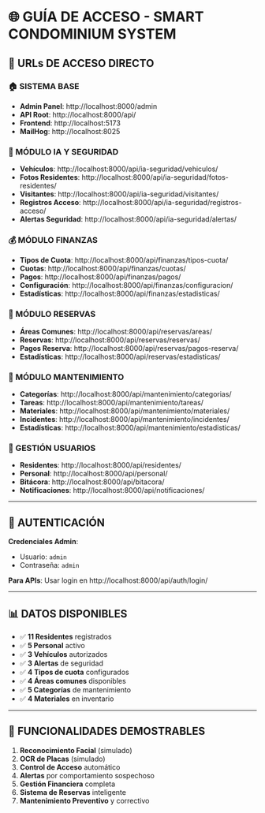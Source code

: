 # 🌐 GUÍA DE ACCESO - SMART CONDOMINIUM SYSTEM

## 📍 URLs DE ACCESO DIRECTO

### 🏠 SISTEMA BASE

- **Admin Panel**: http://localhost:8000/admin
- **API Root**: http://localhost:8000/api/
- **Frontend**: http://localhost:5173
- **MailHog**: http://localhost:8025

### 🤖 MÓDULO IA Y SEGURIDAD

- **Vehículos**: http://localhost:8000/api/ia-seguridad/vehiculos/
- **Fotos Residentes**: http://localhost:8000/api/ia-seguridad/fotos-residentes/
- **Visitantes**: http://localhost:8000/api/ia-seguridad/visitantes/
- **Registros Acceso**: http://localhost:8000/api/ia-seguridad/registros-acceso/
- **Alertas Seguridad**: http://localhost:8000/api/ia-seguridad/alertas/

### 💰 MÓDULO FINANZAS

- **Tipos de Cuota**: http://localhost:8000/api/finanzas/tipos-cuota/
- **Cuotas**: http://localhost:8000/api/finanzas/cuotas/
- **Pagos**: http://localhost:8000/api/finanzas/pagos/
- **Configuración**: http://localhost:8000/api/finanzas/configuracion/
- **Estadísticas**: http://localhost:8000/api/finanzas/estadisticas/

### 📅 MÓDULO RESERVAS

- **Áreas Comunes**: http://localhost:8000/api/reservas/areas/
- **Reservas**: http://localhost:8000/api/reservas/reservas/
- **Pagos Reserva**: http://localhost:8000/api/reservas/pagos-reserva/
- **Estadísticas**: http://localhost:8000/api/reservas/estadisticas/

### 🔧 MÓDULO MANTENIMIENTO

- **Categorías**: http://localhost:8000/api/mantenimiento/categorias/
- **Tareas**: http://localhost:8000/api/mantenimiento/tareas/
- **Materiales**: http://localhost:8000/api/mantenimiento/materiales/
- **Incidentes**: http://localhost:8000/api/mantenimiento/incidentes/
- **Estadísticas**: http://localhost:8000/api/mantenimiento/estadisticas/

### 👥 GESTIÓN USUARIOS

- **Residentes**: http://localhost:8000/api/residentes/
- **Personal**: http://localhost:8000/api/personal/
- **Bitácora**: http://localhost:8000/api/bitacora/
- **Notificaciones**: http://localhost:8000/api/notificaciones/

---

## 🔐 AUTENTICACIÓN

**Credenciales Admin**:

- Usuario: `admin`
- Contraseña: `admin`

**Para APIs**: Usar login en http://localhost:8000/api/auth/login/

---

## 📊 DATOS DISPONIBLES

- ✅ **11 Residentes** registrados
- ✅ **5 Personal** activo
- ✅ **3 Vehículos** autorizados
- ✅ **3 Alertas** de seguridad
- ✅ **4 Tipos de cuota** configurados
- ✅ **4 Áreas comunes** disponibles
- ✅ **5 Categorías** de mantenimiento
- ✅ **4 Materiales** en inventario

---

## 🚀 FUNCIONALIDADES DEMOSTRABLES

1. **Reconocimiento Facial** (simulado)
2. **OCR de Placas** (simulado)
3. **Control de Acceso** automático
4. **Alertas** por comportamiento sospechoso
5. **Gestión Financiera** completa
6. **Sistema de Reservas** inteligente
7. **Mantenimiento Preventivo** y correctivo
